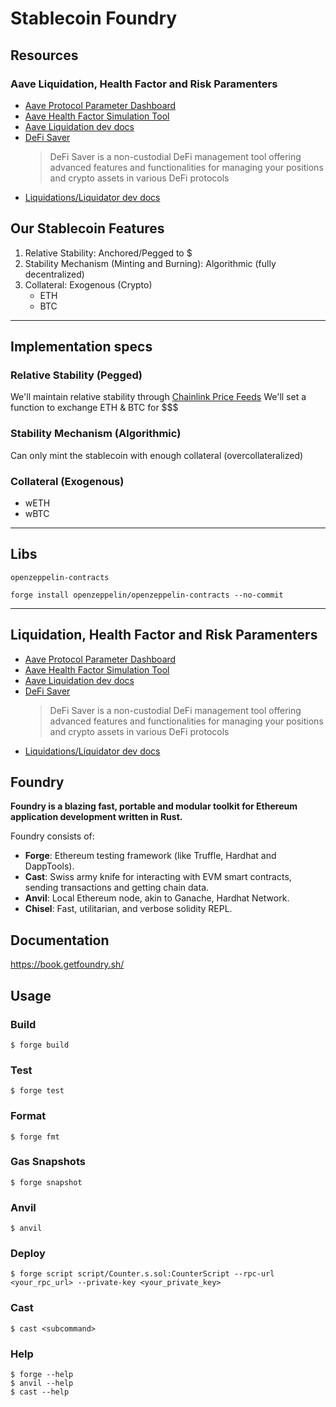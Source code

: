 # Stablecoin Foundry

## Resources

### **Aave** Liquidation, Health Factor and Risk Paramenters

- [Aave Protocol Parameter Dashboard](https://aave.com/docs/resources/parameters)
- [Aave Health Factor Simulation Tool](https://defisim.xyz/)
- [Aave Liquidation dev docs](https://aave.com/docs/concepts/liquidations)
- [DeFi Saver](https://defisaver.com/)
  > DeFi Saver is a non-custodial DeFi management tool offering advanced features and functionalities for managing your positions and crypto assets in various DeFi protocols
- [Liquidations/Liquidator dev docs](https://aave.com/docs/developers/liquidations#calculating-profitability-vs-gas-cost)

## Our Stablecoin Features

1. Relative Stability: Anchored/Pegged to $
2. Stability Mechanism (Minting and Burning): Algorithmic (fully decentralized)
3. Collateral: Exogenous (Crypto)
   - ETH
   - BTC

---

## Implementation specs

### Relative Stability (Pegged)

We'll maintain relative stability through [Chainlink Price Feeds](https://docs.chain.link/data-feeds/price-feeds)
We'll set a function to exchange ETH & BTC for $$$

### Stability Mechanism (Algorithmic)

Can only mint the stablecoin with enough collateral (overcollateralized)

### Collateral (Exogenous)

- wETH
- wBTC

---

## Libs

`openzeppelin-contracts`

```
forge install openzeppelin/openzeppelin-contracts --no-commit
```

---

## Liquidation, Health Factor and Risk Paramenters

- [Aave Protocol Parameter Dashboard](https://aave.com/docs/resources/parameters)
- [Aave Health Factor Simulation Tool](https://defisim.xyz/)
- [Aave Liquidation dev docs](https://aave.com/docs/concepts/liquidations)
- [DeFi Saver](https://defisaver.com/)
  > DeFi Saver is a non-custodial DeFi management tool offering advanced features and functionalities for managing your positions and crypto assets in various DeFi protocols
- [Liquidations/Liquidator dev docs](https://aave.com/docs/developers/liquidations#calculating-profitability-vs-gas-cost)

## Foundry

**Foundry is a blazing fast, portable and modular toolkit for Ethereum application development written in Rust.**

Foundry consists of:

- **Forge**: Ethereum testing framework (like Truffle, Hardhat and DappTools).
- **Cast**: Swiss army knife for interacting with EVM smart contracts, sending transactions and getting chain data.
- **Anvil**: Local Ethereum node, akin to Ganache, Hardhat Network.
- **Chisel**: Fast, utilitarian, and verbose solidity REPL.

## Documentation

https://book.getfoundry.sh/

## Usage

### Build

```shell
$ forge build
```

### Test

```shell
$ forge test
```

### Format

```shell
$ forge fmt
```

### Gas Snapshots

```shell
$ forge snapshot
```

### Anvil

```shell
$ anvil
```

### Deploy

```shell
$ forge script script/Counter.s.sol:CounterScript --rpc-url <your_rpc_url> --private-key <your_private_key>
```

### Cast

```shell
$ cast <subcommand>
```

### Help

```shell
$ forge --help
$ anvil --help
$ cast --help
```
